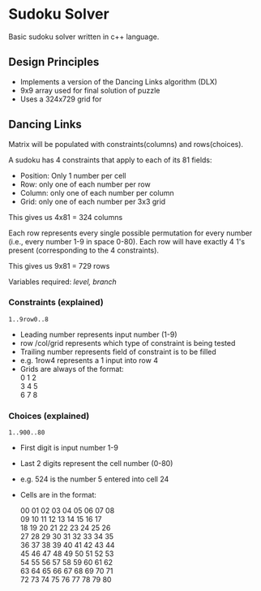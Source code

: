 # Sudoku Solver #

Basic sudoku solver written in c++ language.

## Design Principles ##

* Implements a version of the Dancing Links algorithm (DLX)
* 9x9 array used for final solution of puzzle
* Uses a 324x729 grid for


## Dancing Links ##

Matrix will be populated with constraints(columns) and rows(choices).

A sudoku has 4 constraints that apply to each of its 81 fields:
* Position: Only 1 number per cell
* Row: only one of each number per row
* Column: only one of each number per column
* Grid: only one of each number per 3x3 grid

This gives us 4x81 = 324 columns

Each row represents every single possible permutation for every number (i.e., every number 1-9 in space 0-80). Each row will have exactly 4 1's present (corresponding to the 4 constraints).

This gives us 9x81 = 729 rows


Variables required: *level, branch*


### Constraints (explained) ###

`1..9row0..8`
* Leading number represents input number (1-9)
* row /col/grid represents which type of constraint is being tested
* Trailing number represents field of constraint is to be filled
* e.g. 1row4 represents a 1 input into row 4
* Grids are always of the format:  
  0 1 2  
  3 4 5  
  6 7 8  

### Choices (explained) ###

`1..900..80`
* First digit is input number 1-9
* Last 2 digits represent the cell number (0-80)
* e.g. 524 is the number 5 entered into cell 24
* Cells are in the format:  

  00 01 02 03 04 05 06 07 08  
  09 10 11 12 13 14 15 16 17  
  18 19 20 21 22 23 24 25 26  
  27 28 29 30 31 32 33 34 35  
  36 37 38 39 40 41 42 43 44  
  45 46 47 48 49 50 51 52 53  
  54 55 56 57 58 59 60 61 62  
  63 64 65 66 67 68 69 70 71  
  72 73 74 75 76 77 78 79 80  
